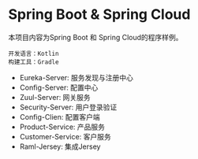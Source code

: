 # Spring Boot & Spring Cloud 

本项目内容为Spring Boot 和 Spring Cloud的程序样例。

    开发语言：Kotlin   
    构建工具：Gradle

- Eureka-Server: 服务发现与注册中心
- Config-Server: 配置中心
- Zuul-Server: 网关服务
- Security-Server: 用户登录验证
- Config-Clien: 配置客户端
- Product-Service: 产品服务
- Customer-Service: 客户服务
- Raml-Jersey: 集成Jersey